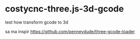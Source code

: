 # costycnc-three.js-3d-gcode
test how transform gcode to 3d

sa ma inspir https://github.com/penneydude/three-gcode-loader
